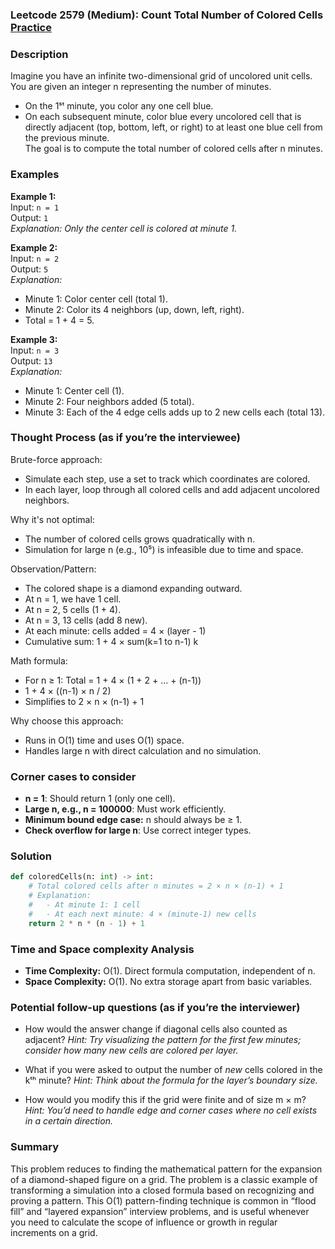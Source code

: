 ### Leetcode 2579 (Medium): Count Total Number of Colored Cells [Practice](https://leetcode.com/problems/count-total-number-of-colored-cells)

### Description  
Imagine you have an infinite two-dimensional grid of uncolored unit cells. You are given an integer n representing the number of minutes.  
- On the 1ˢᵗ minute, you color any one cell blue.  
- On each subsequent minute, color blue every uncolored cell that is directly adjacent (top, bottom, left, or right) to at least one blue cell from the previous minute.  
The goal is to compute the total number of colored cells after n minutes.

### Examples  

**Example 1:**  
Input: `n = 1`  
Output: `1`  
*Explanation: Only the center cell is colored at minute 1.*

**Example 2:**  
Input: `n = 2`  
Output: `5`  
*Explanation:*
- Minute 1: Color center cell (total 1).
- Minute 2: Color its 4 neighbors (up, down, left, right).
- Total = 1 + 4 = 5.

**Example 3:**  
Input: `n = 3`  
Output: `13`  
*Explanation:*
- Minute 1: Center cell (1).
- Minute 2: Four neighbors added (5 total).
- Minute 3: Each of the 4 edge cells adds up to 2 new cells each (total 13).

### Thought Process (as if you’re the interviewee)  
Brute-force approach:  
- Simulate each step, use a set to track which coordinates are colored.
- In each layer, loop through all colored cells and add adjacent uncolored neighbors.

Why it's not optimal:  
- The number of colored cells grows quadratically with n.
- Simulation for large n (e.g., 10⁵) is infeasible due to time and space.

Observation/Pattern:
- The colored shape is a diamond expanding outward.
- At n = 1, we have 1 cell.
- At n = 2, 5 cells (1 + 4).
- At n = 3, 13 cells (add 8 new).
- At each minute: cells added = 4 × (layer - 1)
- Cumulative sum: 1 + 4 × sum(k=1 to n-1) k

Math formula:
- For n ≥ 1: Total = 1 + 4 × (1 + 2 + ... + (n-1))
- 1 + 4 × ((n-1) × n / 2)
- Simplifies to 2 × n × (n-1) + 1

Why choose this approach:
- Runs in O(1) time and uses O(1) space.
- Handles large n with direct calculation and no simulation.

### Corner cases to consider  
- **n = 1**: Should return 1 (only one cell).
- **Large n, e.g., n = 100000**: Must work efficiently.
- **Minimum bound edge case:** n should always be ≥ 1.
- **Check overflow for large n**: Use correct integer types.

### Solution

```python
def coloredCells(n: int) -> int:
    # Total colored cells after n minutes = 2 × n × (n-1) + 1
    # Explanation:
    #   - At minute 1: 1 cell
    #   - At each next minute: 4 × (minute-1) new cells
    return 2 * n * (n - 1) + 1
```

### Time and Space complexity Analysis  

- **Time Complexity:** O(1). Direct formula computation, independent of n.
- **Space Complexity:** O(1). No extra storage apart from basic variables.

### Potential follow-up questions (as if you’re the interviewer)  

- How would the answer change if diagonal cells also counted as adjacent?
  *Hint: Try visualizing the pattern for the first few minutes; consider how many new cells are colored per layer.*

- What if you were asked to output the number of *new* cells colored in the kᵗʰ minute?
  *Hint: Think about the formula for the layer’s boundary size.*

- How would you modify this if the grid were finite and of size m × m?
  *Hint: You’d need to handle edge and corner cases where no cell exists in a certain direction.*

### Summary
This problem reduces to finding the mathematical pattern for the expansion of a diamond-shaped figure on a grid. The problem is a classic example of transforming a simulation into a closed formula based on recognizing and proving a pattern. This O(1) pattern-finding technique is common in “flood fill” and “layered expansion” interview problems, and is useful whenever you need to calculate the scope of influence or growth in regular increments on a grid.